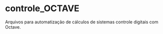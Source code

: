 # controle_OCTAVE
Arquivos para automatização de cálculos de sistemas controle digitais com Octave.
